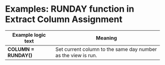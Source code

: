 
# Examples: RUNDAY function in Extract Column Assignment 

|Example logic text|Meaning|
|------------------|-------|
|**COLUMN = RUNDAY()**|Set current column to the same day number as the view is run.|

